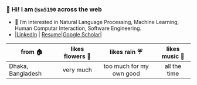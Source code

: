 



### 👋  Hi! I am `@sm5190` across the web 
- 👀 I’m interested in Natural Language Processing, Machine Learning, Human Computar Interaction, Software Engineering.
- |[LinkedIn](https://www.linkedin.com/in/shutonu-mitra/)  | [Resume](https://github.com/sm5190/Resume/blob/main/Shutonu_Mitra_Resume.pdf)|[Google Scholar](https://scholar.google.com/citations?hl=en&user=zTwiYZoAAAAJ)|

|      from 🏠     |   likes flowers 💐 |       likes rain ☔      |    likes music 🎵      | 
|------------------|:-------------------:|:------------------------:|:-----------------------:|
| Dhaka, Bangladesh|     very much       | too much for my own good |     all the time



